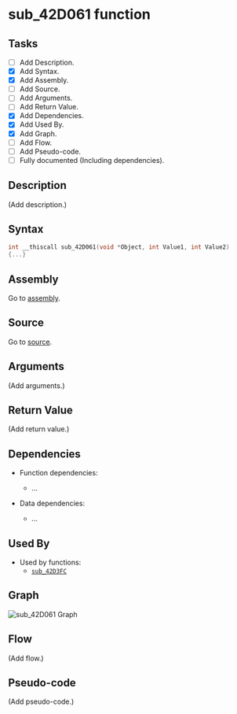 # sub_42D061 function

## Tasks

- [ ] Add Description.
- [X] Add Syntax.
- [X] Add Assembly.
- [ ] Add Source.
- [ ] Add Arguments.
- [ ] Add Return Value.
- [X] Add Dependencies.
- [X] Add Used By.
- [X] Add Graph.
- [ ] Add Flow.
- [ ] Add Pseudo-code.
- [ ] Fully documented (Including dependencies).

## Description

(Add description.)

## Syntax

```c
int __thiscall sub_42D061(void *Object, int Value1, int Value2)
{...}
```

## Assembly

Go to [assembly](../asm/sub_42D061.asm).

## Source

Go to [source](../cc/sub_42D061.cc).

## Arguments

(Add arguments.)

## Return Value

(Add return value.)

## Dependencies

* Function dependencies:
  * ...


* Data dependencies:
  * ...

## Used By

* Used by functions:
  * [`sub_42D3FC`](../md/sub_42D3FC.md)

## Graph

![sub_42D061 Graph](../svg/sub_42D061.svg "sub_42D061 Graph")

## Flow

(Add flow.)

## Pseudo-code

(Add pseudo-code.)
